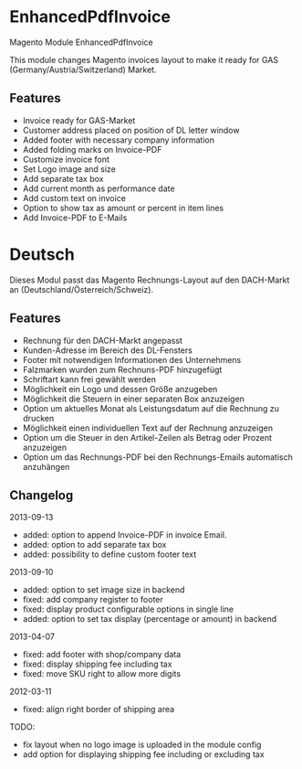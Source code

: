 EnhancedPdfInvoice
==================

Magento Module EnhancedPdfInvoice

This module changes Magento invoices layout to make it ready for GAS (Germany/Austria/Switzerland) Market.

Features
--------

* Invoice ready for GAS-Market
* Customer address placed on position of DL letter window
* Added footer with necessary company information
* Added folding marks on Invoice-PDF
* Customize invoice font
* Set Logo image and size
* Add separate tax box
* Add current month as performance date
* Add custom text on invoice
* Option to show tax as amount or percent in item lines
* Add Invoice-PDF to E-Mails

Deutsch
=======

Dieses Modul passt das Magento Rechnungs-Layout auf den DACH-Markt an (Deutschland/Österreich/Schweiz).

Features
--------

* Rechnung für den DACH-Markt angepasst
* Kunden-Adresse im Bereich des DL-Fensters
* Footer mit notwendigen Informationen des Unternehmens
* Falzmarken wurden zum Rechnuns-PDF hinzugefügt
* Schriftart kann frei gewählt werden
* Möglichkeit ein Logo und dessen Größe anzugeben
* Möglichkeit die Steuern in einer separaten Box anzuzeigen
* Option um aktuelles Monat als Leistungsdatum auf die Rechnung zu drucken
* Möglichkeit einen individuellen Text auf der Rechnung anzuzeigen
* Option um die Steuer in den Artikel-Zeilen als Betrag oder Prozent anzuzeigen
* Option um das Rechnungs-PDF bei den Rechnungs-Emails automatisch anzuhängen

Changelog
--------

2013-09-13

* added: option to append Invoice-PDF in invoice Email.
* added: option to add separate tax box
* added: possibility to define custom footer text

2013-09-10

* added: option to set image size in backend
* fixed: add company register to footer
* fixed: display product configurable options in single line
* added: option to set tax display (percentage or amount) in backend

2013-04-07

* fixed: add footer with shop/company data
* fixed: display shipping fee including tax
* fixed: move SKU right to allow more digits

2012-03-11

* fixed: align right border of shipping area

TODO: 

* fix layout when no logo image is uploaded in the module config
* add option for displaying shipping fee including or excluding tax